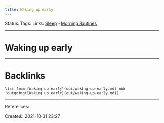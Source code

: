 ```yaml
---
title: Waking up early
---
```

Status: 
Tags: 
Links: [Sleep](out/sleep.md) - [Morning Routines](out/morning-routines.md)
___
# Waking up early

___
# Backlinks
```dataview
list from [Waking up early](out/waking-up-early.md) AND !outgoing([Waking up early](out/waking-up-early.md))
```
___
References:

Created:: 2021-10-31 23:27
